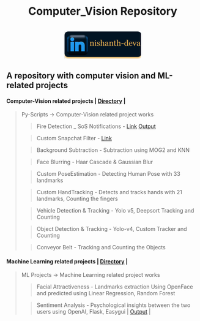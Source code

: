 <h1 align="center">Computer_Vision Repository</h1>

<p align="center">
    </br>
    <img width="200px" src=".//Py-Scripts/Fire%20Detection/logo.png" alt="Nish LonkedIn logo">
    </br>
</p>

## A repository with computer vision and ML-related projects

#### Computer-Vision related projects | [Directory](https://github.com/Nishanth21D/Computer_Vision/tree/main/Py-Scripts) |
> Py-Scripts -> Computer-Vision related project works
>> Fire Detection _ SoS Notifications - [Link](https://github.com/Nishanth21D/Computer_Vision/tree/main/Py-Scripts/Fire%20Detection)      [Output](https://github.com/Nishanth21D/Computer_Vision/blob/main/Py-Scripts/Fire%20Detection/firedet_output_fps.mp4)
>  
>> Custom Snapchat Filter - [Link](https://github.com/Nishanth21D/Computer_Vision/tree/main/Py-Scripts/Custom%20Snapchat%20Filter)
> 
>> Background Subtraction - Subtraction using MOG2 and KNN
>
>> Face Blurring - Haar Cascade & Gaussian Blur
>
>> Custom PoseEstimation - Detecting Human Pose with 33 landmarks
>
>> Custom HandTracking - Detects and tracks hands with 21 landmarks, Counting the fingers
>
>> Vehicle Detection & Tracking - Yolo v5, Deepsort Tracking and Counting
>
>> Object Detection & Tracking - Yolo-v4, Custom Tracker and Counting
>
>> Conveyor Belt - Tracking and Counting the Objects

#### Machine Learning related projects | [Directory](https://github.com/Nishanth21D/Computer_Vision/tree/bf04f82ec0b4215819de583b4fac11f89ca468fc/ML%20Projects) |
> ML Projects -> Machine Learning related project works 
>> Facial Attractiveness - Landmarks extraction Using OpenFace and predicted using Linear Regression, Random Forest
>
>> Sentiment Analysis - Psychological insights between the two users using OpenAI, Flask, Easygui | [Output](https://github.com/Nishanth21D/Computer_Vision/blob/main/ML%20Projects/Sentiment%20Analysis%20_%20OpenAI%20GPT/Output.mp4) |
